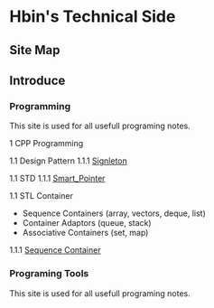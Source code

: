 # Hbin's Technical Side

## Site Map 
## Introduce 
### Programming 
This site is used for all usefull programing notes.

1 CPP Programming
 
1.1 Design Pattern
1.1.1 [Signleton](Programming/CPP/Design_Pattern/singleton.md)

1.1 STD
1.1.1 [Smart_Pointer](Programming/CPP/STD/SmartPointer/smart_pointer.md)

1.1 STL Container

- Sequence Containers (array, vectors, deque, list) 
- Container Adaptors (queue, stack)
- Associative Containers (set, map)

1.1.1 [Sequence Container](Programming/CPP/STL/sequence_containers.md)

### Programing Tools
This site is used for all usefull programing notes.